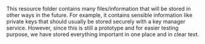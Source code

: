 This resource folder contains many files/information that will be stored in other ways in the future.
For example, it contains sensible information like private keys that should usually be stored securely with a key manager service.
However, since this is still a prototype and for easier testing purpose, we have stored everything important in one place and in clear text.